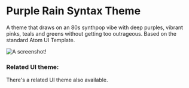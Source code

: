 # Purple Rain Syntax Theme

A theme that draws on an 80s synthpop vibe with deep purples, vibrant pinks,
teals and greens without getting too outrageous. Based on the standard Atom UI
Template.

![A screenshot!](https://f.cloud.github.com/assets/69169/2302417/fec4d2e4-a17b-11e3-927e-b4e375d3e26c.png)

### Related UI theme:

There's a related UI theme also available.

